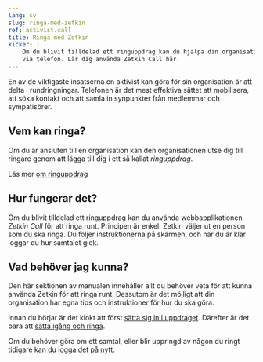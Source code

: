 ```yaml
---
lang: sv
slug: ringa-med-zetkin
ref: activist.call
title: Ringa med Zetkin
kicker: |
    Om du blivit tilldelad ett ringuppdrag kan du hjälpa din organisation nå ut
    via telefon. Lär dig använda Zetkin Call här.
---
```


En av de viktigaste insatserna en aktivist kan göra för sin organisation är att
delta i rundringningar. Telefonen är det mest effektiva sättet att mobilisera,
att söka kontakt och att samla in synpunkter från medlemmar och sympatisörer.

## Vem kan ringa?
Om du är ansluten till en organisation kan den organisationen utse dig till
ringare genom att lägga till dig i ett så kallat _ringuppdrag_.

Läs mer [om ringuppdrag](./ringuppdrag)

## Hur fungerar det?
Om du blivit tilldelad ett ringuppdrag kan du använda webbapplikationen
_Zetkin Call_ för att ringa runt. Principen är enkel. Zetkin väljer ut en person
som du ska ringa. Du följer instruktionerna på skärmen, och när du är klar
loggar du hur samtalet gick.

## Vad behöver jag kunna?
Den här sektionen av manualen innehåller allt du behöver veta för att kunna
använda Zetkin för att ringa runt. Dessutom är det möjligt att din organisation
har egna tips och instruktioner för hur du ska göra.

Innan du börjar är det klokt att först [sätta sig in i uppdraget](./innan-du-borjar).
Därefter är det bara att [sätta igång och ringa](./samtalet).

Om du behöver göra om ett samtal, eller blir uppringd av någon du ringt tidigare
kan du [logga det på nytt](./gora-om-ett-samtal).

